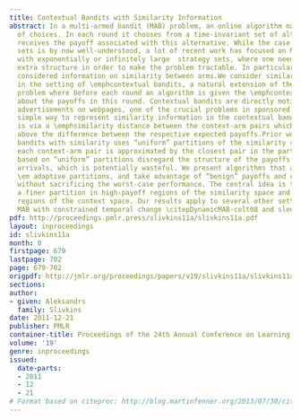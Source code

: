 ```yaml
---
title: Contextual Bandits with Similarity Information
abstract: In a multi-armed bandit (MAB) problem, an online algorithm makes a sequence
  of choices. In each round it chooses from a time-invariant set of alternatives and
  receives the payoff associated with this alternative. While the case of small strategy
  sets is by now well-understood, a lot of recent work has focused on MAB problems
  with exponentially or infinitely large  strategy sets, where one needs to assume
  extra structure in order to make the problem tractable. In particular, recent literature
  considered information on similarity between arms.We consider similarity information
  in the setting of \emphcontextual bandits, a natural extension of the basic MAB
  problem where before each round an algorithm is given the \emphcontext – a hint
  about the payoffs in this round. Contextual bandits are directly motivated by placing
  advertisements on webpages, one of the crucial problems in sponsored search. A particularly
  simple way to represent similarity information in the contextual bandit setting
  is via a \emphsimilarity distance between the context-arm pairs which bounds from
  above the difference between the respective expected payoffs.Prior work on contextual
  bandits with similarity uses “uniform” partitions of the similarity space, so that
  each context-arm pair is approximated by the closest pair in the partition. Algorithms
  based on “uniform” partitions disregard the structure of the payoffs and the context
  arrivals, which is potentially wasteful. We present algorithms that are based on
  \em adaptive partitions, and take advantage of “benign” payoffs and context arrivals
  without sacrificing the worst-case performance. The central idea is to maintain
  a finer partition in high-payoff regions of the similarity space and in popular
  regions of the context space. Our results apply to several other settings, e.g.
  MAB with constrained temporal change \citepDynamicMAB-colt08 and sleeping bandits \citepsleeping-colt08.
pdf: http://proceedings.pmlr.press/slivkins11a/slivkins11a.pdf
layout: inproceedings
id: slivkins11a
month: 0
firstpage: 679
lastpage: 702
page: 679-702
origpdf: http://jmlr.org/proceedings/papers/v19/slivkins11a/slivkins11a.pdf
sections: 
author:
- given: Aleksandrs
  family: Slivkins
date: 2011-12-21
publisher: PMLR
container-title: Proceedings of the 24th Annual Conference on Learning Theory
volume: '19'
genre: inproceedings
issued:
  date-parts:
  - 2011
  - 12
  - 21
# Format based on citeproc: http://blog.martinfenner.org/2013/07/30/citeproc-yaml-for-bibliographies/
---
```

